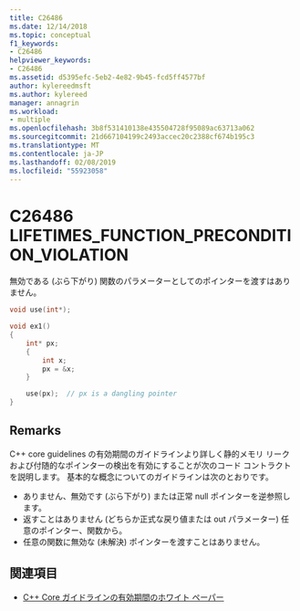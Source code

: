 ```yaml
---
title: C26486
ms.date: 12/14/2018
ms.topic: conceptual
f1_keywords:
- C26486
helpviewer_keywords:
- C26486
ms.assetid: d5395efc-5eb2-4e82-9b45-fcd5ff4577bf
author: kylereedmsft
ms.author: kylereed
manager: annagrin
ms.workload:
- multiple
ms.openlocfilehash: 3b8f531410138e435504728f95089ac63713a062
ms.sourcegitcommit: 21d667104199c2493accec20c2388cf674b195c3
ms.translationtype: MT
ms.contentlocale: ja-JP
ms.lasthandoff: 02/08/2019
ms.locfileid: "55923058"
---
```

# <a name="c26486-lifetimesfunctionpreconditionviolation"></a>C26486 LIFETIMES_FUNCTION_PRECONDITION_VIOLATION

無効である (ぶら下がり) 関数のパラメーターとしてのポインターを渡すはありません。

```cpp
void use(int*);

void ex1()
{
    int* px;
    {
        int x;
        px = &x;
    }

    use(px);  // px is a dangling pointer
}
```

## <a name="remarks"></a>Remarks

C++ core guidelines の有効期間のガイドラインより詳しく静的メモリ リークおよび付随的なポインターの検出を有効にすることが次のコード コントラクトを説明します。 基本的な概念についてのガイドラインは次のとおりです。

- ありません、無効です (ぶら下がり) または正常 null ポインターを逆参照します。
- 返すことはありません (どちらか正式な戻り値または out パラメーター) 任意のポインター、関数から。
- 任意の関数に無効な (未解決) ポインターを渡すことはありません。

## <a name="see-also"></a>関連項目

- [C++ Core ガイドラインの有効期間のホワイト ペーパー](https://github.com/isocpp/CppCoreGuidelines/blob/master/docs/Lifetime.pdf)